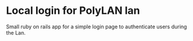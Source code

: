 # Local login for PolyLAN lan

Small ruby on rails app for a simple login page to authenticate users during the Lan.
